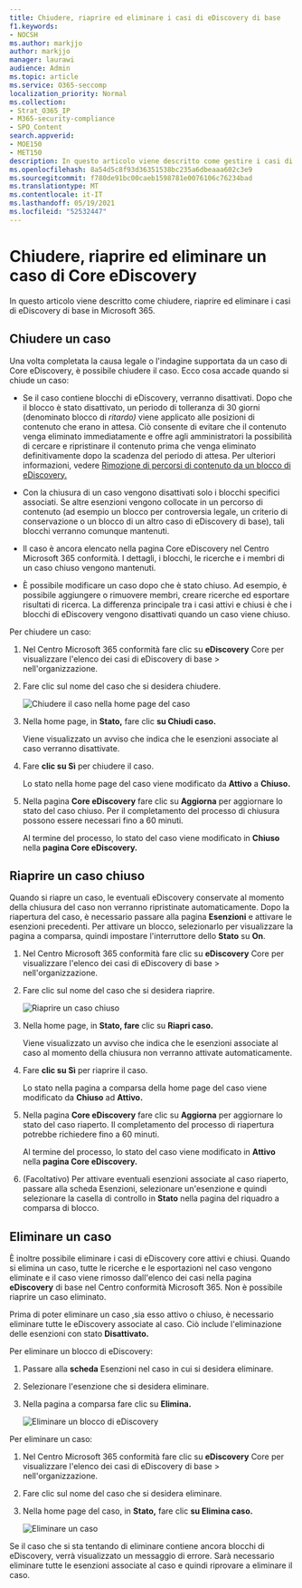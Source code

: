 ```yaml
---
title: Chiudere, riaprire ed eliminare i casi di eDiscovery di base
f1.keywords:
- NOCSH
ms.author: markjjo
author: markjjo
manager: laurawi
audience: Admin
ms.topic: article
ms.service: O365-seccomp
localization_priority: Normal
ms.collection:
- Strat_O365_IP
- M365-security-compliance
- SPO_Content
search.appverid:
- MOE150
- MET150
description: In questo articolo viene descritto come gestire i casi di eDiscovery di base. Ciò include la chiusura di un caso, la riapertura di un caso chiuso e l'eliminazione di un caso.
ms.openlocfilehash: 8a54d5c8f93d36351538bc235a6dbeaaa602c3e9
ms.sourcegitcommit: f780de91bc00caeb1598781e0076106c76234bad
ms.translationtype: MT
ms.contentlocale: it-IT
ms.lasthandoff: 05/19/2021
ms.locfileid: "52532447"
---
```

# <a name="close-reopen-and-delete-a-core-ediscovery-case"></a>Chiudere, riaprire ed eliminare un caso di Core eDiscovery

In questo articolo viene descritto come chiudere, riaprire ed eliminare i casi di eDiscovery di base in Microsoft 365.

## <a name="close-a-case"></a>Chiudere un caso

Una volta completata la causa legale o l'indagine supportata da un caso di Core eDiscovery, è possibile chiudere il caso. Ecco cosa accade quando si chiude un caso:
  
- Se il caso contiene blocchi di eDiscovery, verranno disattivati. Dopo che il blocco è stato disattivato, un periodo di tolleranza di 30 giorni (denominato blocco di *ritardo)* viene applicato alle posizioni di contenuto che erano in attesa. Ciò consente di evitare che il contenuto venga eliminato immediatamente e offre agli amministratori la possibilità di cercare e ripristinare il contenuto prima che venga eliminato definitivamente dopo la scadenza del periodo di attesa. Per ulteriori informazioni, vedere [Rimozione di percorsi di contenuto da un blocco di eDiscovery.](create-ediscovery-holds.md#removing-content-locations-from-an-ediscovery-hold)

- Con la chiusura di un caso vengono disattivati solo i blocchi specifici associati. Se altre esenzioni vengono collocate in un percorso di contenuto (ad esempio un blocco per controversia legale, un criterio di conservazione o un blocco di un altro caso di eDiscovery di base), tali blocchi verranno comunque mantenuti.

- Il caso è ancora elencato nella pagina Core eDiscovery nel Centro Microsoft 365 conformità. I dettagli, i blocchi, le ricerche e i membri di un caso chiuso vengono mantenuti.

- È possibile modificare un caso dopo che è stato chiuso. Ad esempio, è possibile aggiungere o rimuovere membri, creare ricerche ed esportare risultati di ricerca. La differenza principale tra i casi attivi e chiusi è che i blocchi di eDiscovery vengono disattivati quando un caso viene chiuso.

Per chiudere un caso:
  
1. Nel Centro Microsoft 365 conformità fare clic su **eDiscovery** Core per visualizzare l'elenco dei casi di eDiscovery di base  >   nell'organizzazione.

2. Fare clic sul nome del caso che si desidera chiudere.

   ![Chiudere il caso nella home page del caso](../media/eDiscoveryCaseHomePage.png)

3. Nella home page, in **Stato,** fare clic **su Chiudi caso.**

    Viene visualizzato un avviso che indica che le esenzioni associate al caso verranno disattivate.

4. Fare **clic su Sì** per chiudere il caso.

    Lo stato nella home page del caso viene modificato da **Attivo** a **Chiuso.**

5. Nella pagina **Core eDiscovery** fare clic su **Aggiorna** per aggiornare lo stato del caso chiuso. Per il completamento del processo di chiusura possono essere necessari fino a 60 minuti.

    Al termine del processo, lo stato del caso viene modificato in **Chiuso** nella **pagina Core eDiscovery.**

## <a name="reopen-a-closed-case"></a>Riaprire un caso chiuso

Quando si riapre un caso, le eventuali eDiscovery conservate al momento della chiusura del caso non verranno ripristinate automaticamente. Dopo la riapertura del caso, è necessario passare alla pagina **Esenzioni** e attivare le esenzioni precedenti. Per attivare un blocco, selezionarlo per visualizzare la pagina a comparsa, quindi impostare l'interruttore dello **Stato** su **On**.
  
1. Nel Centro Microsoft 365 conformità fare clic su **eDiscovery** Core per visualizzare l'elenco dei casi di eDiscovery di base  >   nell'organizzazione.

2. Fare clic sul nome del caso che si desidera riaprire.

   ![Riaprire un caso chiuso](../media/eDiscoveryCaseHomePageReopen.png)

3. Nella home page, in **Stato, fare** clic su **Riapri caso.**

    Viene visualizzato un avviso che indica che le esenzioni associate al caso al momento della chiusura non verranno attivate automaticamente.

4. Fare **clic su Sì** per riaprire il caso.

    Lo stato nella pagina a comparsa della home page del caso viene modificato da **Chiuso** ad **Attivo.**

5. Nella pagina **Core eDiscovery** fare clic su **Aggiorna** per aggiornare lo stato del caso riaperto. Il completamento del processo di riapertura potrebbe richiedere fino a 60 minuti. 

    Al termine del processo, lo stato del caso viene modificato in **Attivo** nella **pagina Core eDiscovery.**

6. (Facoltativo) Per attivare eventuali esenzioni associate al  caso riaperto, passare alla scheda Esenzioni, selezionare un'esenzione e quindi selezionare la casella di controllo in **Stato** nella pagina del riquadro a comparsa di blocco.
  
## <a name="delete-a-case"></a>Eliminare un caso

È inoltre possibile eliminare i casi di eDiscovery core attivi e chiusi. Quando si elimina un caso, tutte le ricerche e le esportazioni nel caso vengono eliminate e il caso viene rimosso dall'elenco dei casi nella pagina **eDiscovery** di base nel Centro conformità Microsoft 365. Non è possibile riaprire un caso eliminato.

Prima di poter eliminare un caso ,sia esso attivo  o chiuso, è necessario eliminare tutte le eDiscovery associate al caso. Ciò include l'eliminazione delle esenzioni con stato **Disattivato.** 

Per eliminare un blocco di eDiscovery:

1. Passare alla **scheda** Esenzioni nel caso in cui si desidera eliminare.

2. Selezionare l'esenzione che si desidera eliminare.

3. Nella pagina a comparsa fare clic su **Elimina.**

      ![Eliminare un blocco di eDiscovery](../media/DeleteeDiscoveryHold.png)

Per eliminare un caso:

1. Nel Centro Microsoft 365 conformità fare clic su **eDiscovery** Core per visualizzare l'elenco dei casi di eDiscovery di base  >   nell'organizzazione.

2. Fare clic sul nome del caso che si desidera eliminare.

3. Nella home page del caso, in **Stato,** fare clic **su Elimina caso.**

      ![Eliminare un caso](../media/eDiscoveryCaseHomePageDelete.png)

Se il caso che si sta tentando di eliminare contiene ancora blocchi di eDiscovery, verrà visualizzato un messaggio di errore. Sarà necessario eliminare tutte le esenzioni associate al caso e quindi riprovare a eliminare il caso.
